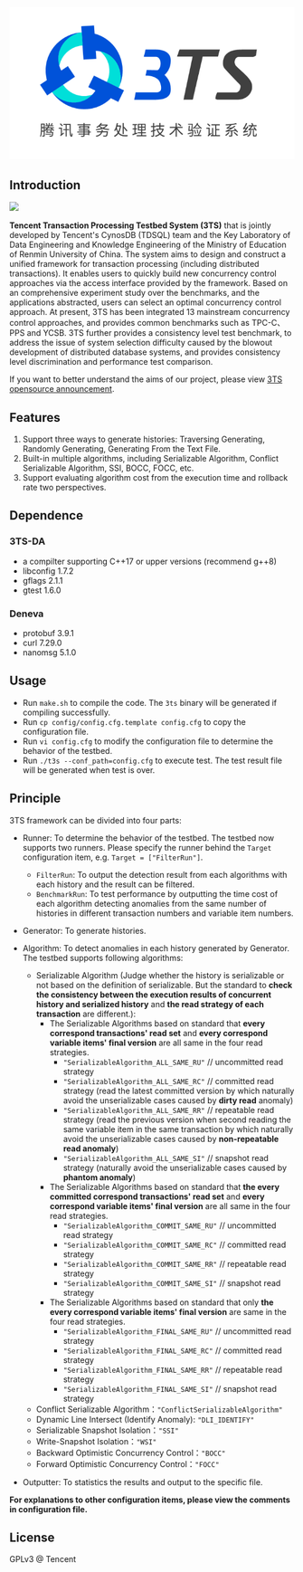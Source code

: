 ![](assets/logo.png)

## Introduction

![](https://img.shields.io/badge/license-GPLv3-brightgreen)

**Tencent Transaction Processing Testbed System (3TS)** that is jointly developed by Tencent's CynosDB (TDSQL) team and the Key Laboratory of Data Engineering and Knowledge Engineering of the Ministry of Education of Renmin University of China. The system aims to design and construct a unified framework for transaction processing (including distributed transactions). It enables users to quickly build new concurrency control approaches via the access interface provided by the framework. Based on an comprehensive experiment study over the benchmarks, and the applications abstracted, users can select an optimal concurrency control approach. At present, 3TS has been integrated 13 mainstream concurrency control approaches, and provides common benchmarks such as TPC-C、PPS and YCSB. 3TS further provides a consistency level test benchmark, to address the issue of system selection difficulty caused by the blowout development of distributed database systems, and provides consistency level discrimination and performance test comparison.

If you want to better understand the aims of our project, please view [3TS opensource announcement](doc/en/announcement.md).

## Features

1. Support three ways to generate histories: Traversing Generating, Randomly Generating, Generating From the Text File.
2. Built-in multiple algorithms, including Serializable Algorithm, Conflict Serializable Algorithm, SSI, BOCC, FOCC, etc. 
3. Support evaluating algorithm cost from the execution time and rollback rate two perspectives.

## Dependence

### 3TS-DA

- a compilter supporting C++17 or upper versions (recommend g++8)
- libconfig 1.7.2
- gflags 2.1.1
- gtest 1.6.0

### Deneva

- protobuf 3.9.1
- curl 7.29.0
- nanomsg 5.1.0

## Usage

- Run `make.sh` to compile the code. The `3ts` binary will be generated if compiling successfully.
- Run `cp config/config.cfg.template config.cfg` to copy the configuration file.
- Run `vi config.cfg` to modify the configuration file to determine the behavior of the testbed.
- Run `./t3s --conf_path=config.cfg` to execute test. The test result file will be generated when test is over.

## Principle

3TS framework can be divided into four parts:

- Runner: To determine the behavior of the testbed. The testbed now supports two runners. Please specify the runner behind the `Target` configuration item, e.g. `Target = ["FilterRun"]`.
  - `FilterRun`: To output the detection result from each algorithms with each history and the result can be filtered.
  - `BenchmarkRun`: To test performance by outputting the time cost of each algorithm detecting anomalies from the same number of histories in different transaction numbers and variable item numbers. 
- Generator: To generate histories.
- Algorithm: To detect anomalies in each history generated by Generator. The testbed supports following algorithms:
  - Serializable Algorithm (Judge whether the history is serializable or not based on the definition of serializable. But the standard to **check the consistency between the execution results of concurrent history and serialized history** and **the read strategy of each transaction** are different.):
    - The Serializable Algorithms based on standard that **every correspond transactions' read set** and **every correspond variable items' final version** are all same in the four read strategies.
      - `"SerializableAlgorithm_ALL_SAME_RU"` // uncommitted read strategy
      - `"SerializableAlgorithm_ALL_SAME_RC"` //  committed read strategy (read the latest committed version by which naturally avoid the unserializable cases caused by **dirty read** anomaly)
      - `"SerializableAlgorithm_ALL_SAME_RR"` // repeatable read strategy (read the previous version when second reading the same variable item in the same transaction by which naturally avoid the unserializable cases caused by **non-repeatable read anomaly**)
      - `"SerializableAlgorithm_ALL_SAME_SI"` // snapshot read strategy (naturally avoid the unserializable cases caused by **phantom anomaly**)
    - The Serializable Algorithms based on standard that **the every committed correspond transactions' read set** and **every correspond  variable items' final version** are all same in the four read strategies.
      - `"SerializableAlgorithm_COMMIT_SAME_RU"` // uncommitted read strategy
      - `"SerializableAlgorithm_COMMIT_SAME_RC"` // committed read strategy
      - `"SerializableAlgorithm_COMMIT_SAME_RR"` // repeatable read strategy
      - `"SerializableAlgorithm_COMMIT_SAME_SI"` // snapshot read strategy
    - The Serializable Algorithms based on standard that only **the every correspond  variable items' final version** are same in the four read strategies.
      - `"SerializableAlgorithm_FINAL_SAME_RU"` // uncommitted read strategy
      - `"SerializableAlgorithm_FINAL_SAME_RC"` // committed read strategy
      - `"SerializableAlgorithm_FINAL_SAME_RR"` // repeatable read strategy
      - `"SerializableAlgorithm_FINAL_SAME_SI"` // snapshot read strategy
  - Conflict Serializable Algorithm：`"ConflictSerializableAlgorithm"`
  - Dynamic Line Intersect (Identify Anomaly): `"DLI_IDENTIFY"`
  - Serializable Snapshot Isolation：`"SSI"`
  - Write-Snapshot Isolation：`"WSI"`
  - Backward Optimistic Concurrency Control：`"BOCC"`
  - Forward Optimistic Concurrency Control：`"FOCC"`

- Outputter: To statistics the results and output to the specific file.

**For explanations to other configuration items, please view the comments in configuration file.**

## License

GPLv3 @ Tencent
